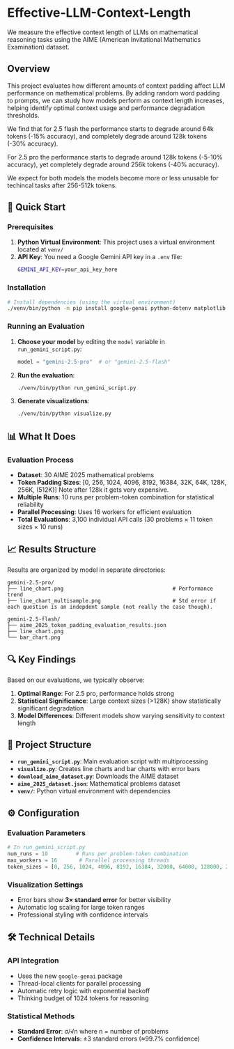 # Effective-LLM-Context-Length

We measure the effective context length of LLMs on mathematical reasoning tasks using the AIME (American Invitational Mathematics Examination) dataset.

## Overview

This project evaluates how different amounts of context padding affect LLM performance on mathematical problems. By adding random word padding to prompts, we can study how models perform as context length increases, helping identify optimal context usage and performance degradation thresholds.

We find that for 2.5 flash the performance starts to degrade around 64k tokens (-15% accuracy), and completely degrade around 128k tokens (-30% accuracy).

For 2.5 pro the performance starts to degrade around 128k tokens (-5-10% accuracy), yet completely degrade around 256k tokens (-40% accuracy).

We expect for both models the models become more or less unusable for techincal tasks after 256-512k tokens.

## 🚀 Quick Start

### Prerequisites

1. **Python Virtual Environment**: This project uses a virtual environment located at `venv/`
2. **API Key**: You need a Google Gemini API key in a `.env` file:
   ```bash
   GEMINI_API_KEY=your_api_key_here
   ```

### Installation

```bash
# Install dependencies (using the virtual environment)
./venv/bin/python -m pip install google-genai python-dotenv matplotlib numpy tenacity
```

### Running an Evaluation

1. **Choose your model** by editing the `model` variable in `run_gemini_script.py`:

   ```python
   model = "gemini-2.5-pro"  # or "gemini-2.5-flash"
   ```

2. **Run the evaluation**:

   ```bash
   ./venv/bin/python run_gemini_script.py
   ```

3. **Generate visualizations**:
   ```bash
   ./venv/bin/python visualize.py
   ```

## 📊 What It Does

### Evaluation Process

- **Dataset**: 30 AIME 2025 mathematical problems
- **Token Padding Sizes**: [0, 256, 1024, 4096, 8192, 16384, 32K, 64K, 128K, 256K, (512K)] Note after 128k it gets very expensive.
- **Multiple Runs**: 10 runs per problem-token combination for statistical reliability
- **Parallel Processing**: Uses 16 workers for efficient evaluation
- **Total Evaluations**: 3,100 individual API calls (30 problems × 11 token sizes × 10 runs)

## 📈 Results Structure

Results are organized by model in separate directories:

```
gemini-2.5-pro/
├── line_chart.png                                   # Performance trend
├── line_chart_multisample.png                       # Std error if each question is an indepdent sample (not really the case though).

gemini-2.5-flash/
├── aime_2025_token_padding_evaluation_results.json
├── line_chart.png
└── bar_chart.png
```

## 🔍 Key Findings

Based on our evaluations, we typically observe:

1. **Optimal Range**: For 2.5 pro, performance holds strong
3. **Statistical Significance**: Large context sizes (>128K) show statistically significant degradation
4. **Model Differences**: Different models show varying sensitivity to context length

## 📁 Project Structure

- **`run_gemini_script.py`**: Main evaluation script with multiprocessing
- **`visualize.py`**: Creates line charts and bar charts with error bars
- **`download_aime_dataset.py`**: Downloads the AIME dataset
- **`aime_2025_dataset.json`**: Mathematical problems dataset
- **`venv/`**: Python virtual environment with dependencies

## ⚙️ Configuration

### Evaluation Parameters

```python
# In run_gemini_script.py
num_runs = 10         # Runs per problem-token combination
max_workers = 16       # Parallel processing threads
token_sizes = [0, 256, 1024, 4096, 8192, 16384, 32000, 64000, 128000, 256000] # with 512000 for 2.5-flash.
```

### Visualization Settings

- Error bars show **3× standard error** for better visibility
- Automatic log scaling for large token ranges
- Professional styling with confidence intervals

## 🛠️ Technical Details

### API Integration

- Uses the new `google-genai` package
- Thread-local clients for parallel processing
- Automatic retry logic with exponential backoff
- Thinking budget of 1024 tokens for reasoning

### Statistical Methods

- **Standard Error**: σ/√n where n = number of problems
- **Confidence Intervals**: ±3 standard errors (≈99.7% confidence)
